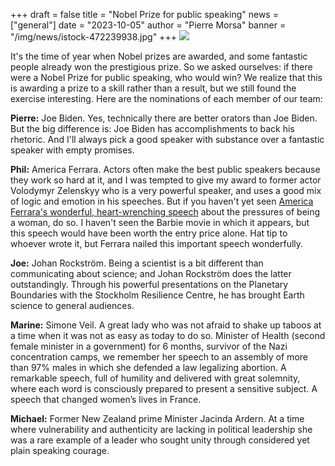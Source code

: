 +++
draft = false
title = "Nobel Prize for public speaking"
news = ["general"]
date = "2023-10-05"
author = "Pierre Morsa"
banner = "/img/news/istock-472239938.jpg"
+++
![](/img/news/istock-472239938.jpg)

It's the time of year when Nobel prizes are awarded, and some fantastic people already won the prestigious prize. So we asked ourselves: if there were a Nobel Prize for public speaking, who would win? We realize that this is awarding a prize to a skill rather than a result, but we still found the exercise interesting. Here are the nominations of each member of our team:

**Pierre:** Joe Biden. Yes, technically there are better orators than Joe Biden. But the big difference is: Joe Biden has accomplishments to back his rhetoric. And I'll always pick a good speaker with substance over a fantastic speaker with empty promises.

**Phil:** America Ferrara. Actors often make the best public speakers because they work so hard at it, and I was tempted to give my award to former actor Volodymyr Zelenskyy who is a very powerful speaker, and uses a good mix of logic and emotion in his speeches. But if you haven't yet seen [America Ferrara's wonderful, heart-wrenching speech](https://www.youtube.com/watch?v=EsY9c9WodcE) about the pressures of being a woman, do so. I haven't seen the Barbie movie in which it appears, but this speech would have been worth the entry price alone. Hat tip to whoever wrote it, but Ferrara nailed this important speech wonderfully.

**Joe:** Johan Rockström. Being a scientist is a bit different than communicating about science; and Johan Rockström does the latter outstandingly. Through his powerful presentations on the Planetary Boundaries with the Stockholm Resilience Centre, he has brought Earth science to general audiences.

**Marine:** Simone Veil. A great lady who was not afraid to shake up taboos at a time when it was not as easy as today to do so. Minister of Health (second female minister in a government) for 6 months, survivor of the Nazi concentration camps, we remember her speech to an assembly of more than 97% males in which she defended a law legalizing abortion. A remarkable speech, full of humility and delivered with great solemnity, where each word is consciously prepared to present a sensitive subject. A speech that changed women’s lives in France.

**Michael:** Former New Zealand prime Minister Jacinda Ardern. At a time where vulnerability and authenticity are lacking in political leadership she was a rare example of a leader who sought unity through considered yet plain speaking courage.
